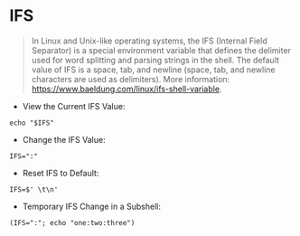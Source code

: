 # IFS

> In Linux and Unix-like operating systems, the IFS (Internal Field Separator) is a special environment variable that defines the delimiter used for word splitting and parsing strings in the shell.
> The default value of IFS is a space, tab, and newline (space, tab, and newline characters are used as delimiters).
> More information: <https://www.baeldung.com/linux/ifs-shell-variable>.

- View the Current IFS Value:

`echo "$IFS"`

- Change the IFS Value:

`IFS=":"`

- Reset IFS to Default:

`IFS=$' \t\n'`

- Temporary IFS Change in a Subshell:

`(IFS=":"; echo "one:two:three")`
